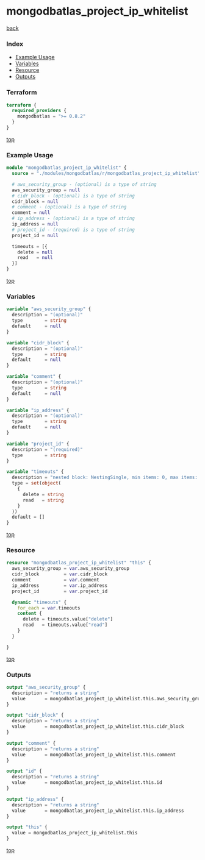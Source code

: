 # mongodbatlas_project_ip_whitelist

[back](../mongodbatlas.md)

### Index

- [Example Usage](#example-usage)
- [Variables](#variables)
- [Resource](#resource)
- [Outputs](#outputs)

### Terraform

```terraform
terraform {
  required_providers {
    mongodbatlas = ">= 0.8.2"
  }
}
```

[top](#index)

### Example Usage

```terraform
module "mongodbatlas_project_ip_whitelist" {
  source = "./modules/mongodbatlas/r/mongodbatlas_project_ip_whitelist"

  # aws_security_group - (optional) is a type of string
  aws_security_group = null
  # cidr_block - (optional) is a type of string
  cidr_block = null
  # comment - (optional) is a type of string
  comment = null
  # ip_address - (optional) is a type of string
  ip_address = null
  # project_id - (required) is a type of string
  project_id = null

  timeouts = [{
    delete = null
    read   = null
  }]
}
```

[top](#index)

### Variables

```terraform
variable "aws_security_group" {
  description = "(optional)"
  type        = string
  default     = null
}

variable "cidr_block" {
  description = "(optional)"
  type        = string
  default     = null
}

variable "comment" {
  description = "(optional)"
  type        = string
  default     = null
}

variable "ip_address" {
  description = "(optional)"
  type        = string
  default     = null
}

variable "project_id" {
  description = "(required)"
  type        = string
}

variable "timeouts" {
  description = "nested block: NestingSingle, min items: 0, max items: 0"
  type = set(object(
    {
      delete = string
      read   = string
    }
  ))
  default = []
}
```

[top](#index)

### Resource

```terraform
resource "mongodbatlas_project_ip_whitelist" "this" {
  aws_security_group = var.aws_security_group
  cidr_block         = var.cidr_block
  comment            = var.comment
  ip_address         = var.ip_address
  project_id         = var.project_id

  dynamic "timeouts" {
    for_each = var.timeouts
    content {
      delete = timeouts.value["delete"]
      read   = timeouts.value["read"]
    }
  }

}
```

[top](#index)

### Outputs

```terraform
output "aws_security_group" {
  description = "returns a string"
  value       = mongodbatlas_project_ip_whitelist.this.aws_security_group
}

output "cidr_block" {
  description = "returns a string"
  value       = mongodbatlas_project_ip_whitelist.this.cidr_block
}

output "comment" {
  description = "returns a string"
  value       = mongodbatlas_project_ip_whitelist.this.comment
}

output "id" {
  description = "returns a string"
  value       = mongodbatlas_project_ip_whitelist.this.id
}

output "ip_address" {
  description = "returns a string"
  value       = mongodbatlas_project_ip_whitelist.this.ip_address
}

output "this" {
  value = mongodbatlas_project_ip_whitelist.this
}
```

[top](#index)